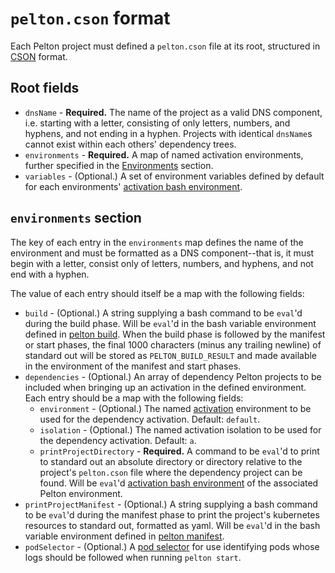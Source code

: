 # `pelton.cson` format

Each Pelton project must defined a `pelton.cson` file at its root, structured
in [CSON](https://github.com/bevry/cson) format.

## Root fields

* `dnsName` - **Required.** The name of the project as a valid DNS component,
  i.e. starting with a letter, consisting of only letters, numbers, and hyphens,
  and not ending in a hyphen. Projects with identical `dnsName`s cannot exist
  within each others' dependency trees.
* `environments` - **Required.** A map of named activation environments,
  further specified in the [Environments](#environments) section.
* `variables` - (Optional.) A set of environment variables defined by default
  for each environments'
  [activation bash environment](./glossary#activation-bash-environment).

## `environments` section

The key of each entry in the `environments` map defines the name of the
environment and must be formatted as a DNS component--that is, it must begin
with a letter, consist only of letters, numbers, and hyphens, and not end with
a hyphen.

The value of each entry should itself be a map with the following fields:

* `build` - (Optional.) A string supplying a bash command to be `eval`'d during
  the build phase. Will be `eval`'d in the bash variable environment defined
  in [pelton build](./pelton-cli-usage#pelton-build-root-project-directory).
  When the build phase is followed by the manifest or start phases, the final
  1000 characters (minus any trailing newline) of standard out will be stored as
  `PELTON_BUILD_RESULT` and made available in the environment of the manifest
  and start phases.
* `dependencies` - (Optional.) An array of dependency Pelton projects to be
  included when bringing up an activation in the defined environment. Each entry
  should be a map with the following fields:
    * `environment` - (Optional.) The named [activation](./glossary#activation)
      environment to be used for the dependency activation. Default: `default`.
    * `isolation` - (Optional.) The named activation isolation to be used for
      the dependency activation. Default: `a`.
    * `printProjectDirectory` - **Required.** A command to be `eval`'d to print
      to standard out an absolute directory or directory relative to the
      project's `pelton.cson` file where the dependency project can be found.
      Will be `eval`'d
      [activation bash environment](./glossary.md#activation-bash-environment)
      of the associated Pelton environment.
* `printProjectManifest` - (Optional.) A string supplying a bash command to be
  `eval`'d during the manifest phase to print the project's kubernetes resources
  to standard out, formatted as yaml. Will be `eval`'d in the bash variable
  environment defined in
  [pelton manifest](./pelton-cli-usage#pelton-manifest-root-project-directory).
* `podSelector` - (Optional.)
  A [pod selector](https://kubernetes.io/docs/concepts/overview/working-with-objects/labels/#label-selectors)
  for use identifying pods whose logs should be followed when running
  `pelton start`.